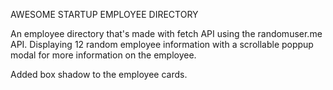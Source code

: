 AWESOME STARTUP EMPLOYEE DIRECTORY

An employee directory that's made with fetch API using the randomuser.me API. Displaying 12 random employee information with a scrollable poppup modal for more information on the employee.

Added box shadow to the employee cards.
